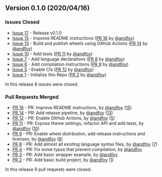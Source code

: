 ## Version 0.1.0 (2020/04/16)

### Issues Closed

* [Issue 17](https://github.com/spyder-ide/pysyntect/issues/17) - Release v0.1.0
* [Issue 15](https://github.com/spyder-ide/pysyntect/issues/15) - Improve README instructions ([PR 16](https://github.com/spyder-ide/pysyntect/pull/16) by [@andfoy](https://github.com/andfoy))
* [Issue 13](https://github.com/spyder-ide/pysyntect/issues/13) - Build and publish wheels using GitHub Actions ([PR 14](https://github.com/spyder-ide/pysyntect/pull/14) by [@andfoy](https://github.com/andfoy))
* [Issue 10](https://github.com/spyder-ide/pysyntect/issues/10) - Add tests ([PR 11](https://github.com/spyder-ide/pysyntect/pull/11) by [@andfoy](https://github.com/andfoy))
* [Issue 7](https://github.com/spyder-ide/pysyntect/issues/7) - Add language declarations ([PR 8](https://github.com/spyder-ide/pysyntect/pull/8) by [@andfoy](https://github.com/andfoy))
* [Issue 6](https://github.com/spyder-ide/pysyntect/issues/6) - Add compilation instructions ([PR 9](https://github.com/spyder-ide/pysyntect/pull/9) by [@andfoy](https://github.com/andfoy))
* [Issue 5](https://github.com/spyder-ide/pysyntect/issues/5) - Enable CIs ([PR 12](https://github.com/spyder-ide/pysyntect/pull/12) by [@andfoy](https://github.com/andfoy))
* [Issue 1](https://github.com/spyder-ide/pysyntect/issues/1) - Initialize this Repo ([PR 2](https://github.com/spyder-ide/pysyntect/pull/2) by [@andfoy](https://github.com/andfoy))

In this release 8 issues were closed.

### Pull Requests Merged

* [PR 16](https://github.com/spyder-ide/pysyntect/pull/16) - PR: Improve README instructions, by [@andfoy](https://github.com/andfoy) ([15](https://github.com/spyder-ide/pysyntect/issues/15))
* [PR 14](https://github.com/spyder-ide/pysyntect/pull/14) - PR: Add release pipeline, by [@andfoy](https://github.com/andfoy) ([13](https://github.com/spyder-ide/pysyntect/issues/13))
* [PR 12](https://github.com/spyder-ide/pysyntect/pull/12) - PR: Enable GitHub Actions, by [@andfoy](https://github.com/andfoy) ([5](https://github.com/spyder-ide/pysyntect/issues/5))
* [PR 11](https://github.com/spyder-ide/pysyntect/pull/11) - PR: Expose theme settings, refactor API and add tests, by [@andfoy](https://github.com/andfoy) ([10](https://github.com/spyder-ide/pysyntect/issues/10))
* [PR 9](https://github.com/spyder-ide/pysyntect/pull/9) - PR: Enable wheel distribution, add release instructions and licenses, by [@andfoy](https://github.com/andfoy) ([6](https://github.com/spyder-ide/pysyntect/issues/6))
* [PR 8](https://github.com/spyder-ide/pysyntect/pull/8) - PR: Add almost all existing language syntax files, by [@andfoy](https://github.com/andfoy) ([7](https://github.com/spyder-ide/pysyntect/issues/7))
* [PR 4](https://github.com/spyder-ide/pysyntect/pull/4) - PR: Fix some typos that prevent compilation, by [@andfoy](https://github.com/andfoy)
* [PR 3](https://github.com/spyder-ide/pysyntect/pull/3) - PR: Add basic wrapper example, by [@andfoy](https://github.com/andfoy)
* [PR 2](https://github.com/spyder-ide/pysyntect/pull/2) - PR: Add basic build project, by [@andfoy](https://github.com/andfoy) ([1](https://github.com/spyder-ide/pysyntect/issues/1))

In this release 9 pull requests were closed.
